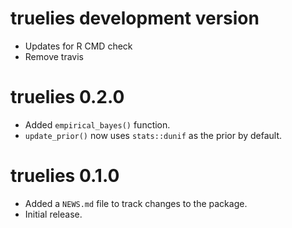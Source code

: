 
# truelies development version

* Updates for R CMD check
* Remove travis

# truelies 0.2.0

* Added `empirical_bayes()` function.
* `update_prior()` now uses `stats::dunif` as the prior by default.

# truelies 0.1.0

* Added a `NEWS.md` file to track changes to the package.
* Initial release.
